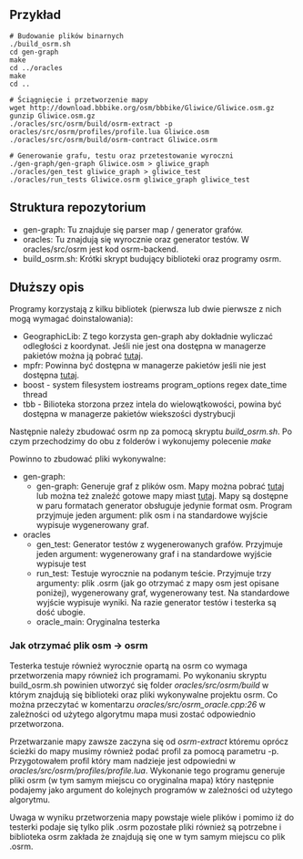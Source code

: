 ## Przykład

```
# Budowanie plików binarnych
./build_osrm.sh
cd gen-graph
make
cd ../oracles
make
cd ..

# Ściągnięcie i przetworzenie mapy
wget http://download.bbbike.org/osm/bbbike/Gliwice/Gliwice.osm.gz
gunzip Gliwice.osm.gz
./oracles/src/osrm/build/osrm-extract -p oracles/src/osrm/profiles/profile.lua Gliwice.osm
./oracles/src/osrm/build/osrm-contract Gliwice.osrm

# Generowanie grafu, testu oraz przetestowanie wyroczni
./gen-graph/gen-graph Gliwice.osm > gliwice_graph
./oracles/gen_test gliwice_graph > gliwice_test
./oracles/run_tests Gliwice.osrm gliwice_graph gliwice_test
```

## Struktura repozytorium

* gen-graph: Tu znajduje się parser map / generator grafów. 
* oracles: Tu znajdują się wyrocznie oraz generator testów. W oracles/src/osrm jest kod osrm-backend.
* build_osrm.sh: Krótki skrypt budujący biblioteki oraz programy osrm.


## Dłuższy opis

Programy korzystają z kilku bibliotek (pierwsza lub dwie pierwsze z nich mogą wymagać doinstalowania):
* GeographicLib: Z tego korzysta gen-graph aby dokładnie wyliczać odległości z koordynat. Jeśli nie jest ona dostępna w
managerze pakietów można ją pobrać [tutaj](https://geographiclib.sourceforge.io/).
* mpfr: Powinna być dostępna w managerze pakietów jeśli nie jest dostępna [tutaj](http://www.mpfr.org/).
* boost - system filesystem iostreams program_options regex date_time thread
* tbb - Bilioteka storzona przez intela do wielowątkowości, powina być dostępna w managerze pakietów wiekszości dystrybucji

Następnie należy zbudować osrm np za pomocą skryptu *build_osrm.sh*.
Po czym przechodzimy do obu z folderów i wykonujemy polecenie *make*

Powinno to zbudować pliki wykonywalne:
* gen-graph:
  * gen-graph: Generuje graf z plików osm. Mapy można pobrać [tutaj](https://www.openstreetmap.org/export)
lub można też znaleźć gotowe mapy miast [tutaj](http://download.bbbike.org/osm/bbbike/). Mapy są dostępne w paru
formatach generator obsługuje jedynie format osm. Program przyjmuje jeden argument: plik osm i na standardowe
wyjście wypisuje wygenerowany graf. 
* oracles
  * gen_test: Generator testów z wygenerowanych grafów. Przyjmuje jeden argument: wygenerowany graf i na standardowe wyjście
wypisuje test
  * run_test: Testuje wyrocznie na podanym teście. Przyjmuje trzy argumenty: plik .osrm
(jak go otrzymać z mapy osm jest opisane poniżej),  wygenerowany graf, wygenerowany test. Na standardowe wyjście wypisuje
wyniki. Na razie generator testów i testerka są dość ubogie.
  * oracle_main: Oryginalna testerka

### Jak otrzymać plik osm -> osrm

Testerka testuje również wyrocznie opartą na osrm co wymaga przetworzenia mapy również ich programami. Po wykonaniu skryptu
build_osrm.sh powinien utworzyć się folder *oracles/src/osrm/build*  w którym znajdują się biblioteki oraz pliki
wykonywalne projektu osrm. Co można przeczytać w komentarzu *oracles/src/osrm_oracle.cpp:26* w zależności od
użytego algorytmu mapa musi zostać odpowiednio przetworzona.

Przetwarzanie mapy zawsze zaczyna się od *osrm-extract* któremu oprócz ścieżki do mapy musimy również podać profil za pomocą
parametru -p. Przygotowałem profil który mam nadzieje jest odpowiedni w *oracles/src/osrm/profiles/profile.lua*. Wykonanie tego programu
generuje pliki osrm (w tym samym miejscu co oryginalna mapa) który następnie podajemy jako argument do kolejnych
programów w zależności od użytego algorytmu.

Uwaga w wyniku przetworzenia mapy powstaje wiele plików i pomimo iż do testerki podaje się tylko plik .osrm pozostałe
pliki również są potrzebne i biblioteka osrm zakłada że znajdują się one w tym samym miejscu co plik .osrm.
